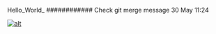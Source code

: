 Hello_World_
############
Check git merge message
30 May 11:24

[![alt](https://codenvy-stg.com/factory/resources/factory-white.png)](https://codenvy-stg.com/ide-resources/share/project/iedexmain/Spring)
